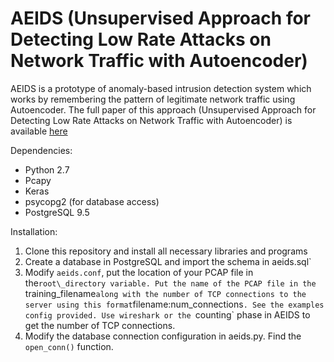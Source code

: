 AEIDS (Unsupervised Approach for Detecting Low Rate Attacks on Network Traffic with Autoencoder)
================================================================================================

AEIDS is a prototype of anomaly-based intrusion detection system which works by remembering the pattern of legitimate network traffic using Autoencoder. The full paper of this approach (Unsupervised Approach for Detecting Low Rate Attacks on Network Traffic with Autoencoder) is available [here](https://ieeexplore.ieee.org/document/8560678)

Dependencies:
* Python 2.7
* Pcapy
* Keras
* psycopg2 (for database access)
* PostgreSQL 9.5

Installation:
1. Clone this repository and install all necessary libraries and programs
2. Create a database in PostgreSQL and import the schema in aeids.sql`
3. Modify `aeids.conf`, put the location of your PCAP file in the`root\_directory variable. Put the name of the PCAP file in the `training\_filename` along with the number of TCP connections to the server using this format `filename:num_connections`. See the examples config provided. Use wireshark or the `counting` phase in AEIDS to get the number of TCP connections.
4. Modify the database connection configuration in aeids.py. Find the `open_conn()` function.
